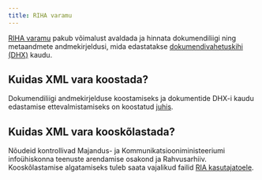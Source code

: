 ```yaml
---
title: RIHA varamu
---
```



[RIHA varamu](https://varamu.riha.ee) pakub võimalust avaldada ja hinnata dokumendiliigi ning metaandmete andmekirjeldusi, mida edastatakse [dokumendivahetuskihi (DHX)](https://www.ria.ee/ee/dokumendivahetus-dhx.html) kaudu.

## Kuidas XML vara koostada?
Dokumendiliigi andmekirjelduse koostamiseks ja dokumentide DHX-i kaudu edastamise ettevalmistamiseks on koostatud [juhis](https://www.mkm.ee/sites/default/files/juhis_dokumendiliigi_xml_andmekirjelduse_koostamiseks.pdf).

## Kuidas XML vara kooskõlastada?
Nõudeid kontrollivad Majandus- ja Kommunikatsiooniministeeriumi infoühiskonna teenuste arendamise osakond ja Rahvusarhiiv. Kooskõlastamise algatamiseks tuleb saata vajalikud failid [RIA kasutajatoele](mailto:help@ria.ee).
